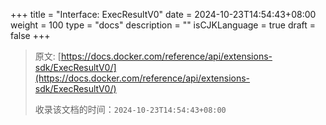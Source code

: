 +++
title = "Interface: ExecResultV0"
date = 2024-10-23T14:54:43+08:00
weight = 100
type = "docs"
description = ""
isCJKLanguage = true
draft = false
+++

> 原文: [https://docs.docker.com/reference/api/extensions-sdk/ExecResultV0/](https://docs.docker.com/reference/api/extensions-sdk/ExecResultV0/)
>
> 收录该文档的时间：`2024-10-23T14:54:43+08:00`
